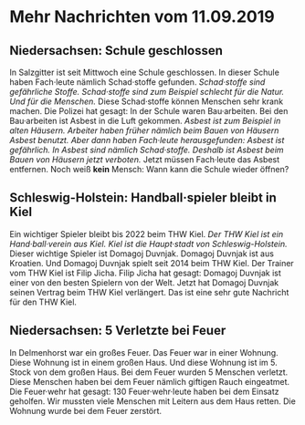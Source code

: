 # Mehr Nachrichten vom 11.09.2019


## Niedersachsen: Schule geschlossen
In Salzgitter ist seit Mittwoch eine Schule geschlossen. In dieser Schule haben Fach·leute nämlich Schad·stoffe gefunden. 
*Schad·stoffe sind gefährliche Stoffe.* 
*Schad·stoffe sind zum Beispiel schlecht für die Natur.* 
*Und für die Menschen.* Diese Schad·stoffe können Menschen sehr krank machen. Die Polizei hat gesagt: In der Schule waren Bau·arbeiten. Bei den Bau·arbeiten ist Asbest in die Luft gekommen. 
*Asbest ist zum Beispiel in alten Häusern.* 
*Arbeiter haben früher nämlich beim Bauen von Häusern Asbest benutzt.* 
*Aber dann haben Fach·leute herausgefunden:* 
*Asbest ist gefährlich.* 
*In Asbest sind nämlich Schad·stoffe.* 
*Deshalb ist Asbest beim Bauen von Häusern jetzt verboten.* Jetzt müssen Fach·leute das Asbest entfernen. Noch weiß **kein** Mensch: Wann kann die Schule wieder öffnen? 

## Schleswig-Holstein: Handball·spieler bleibt in Kiel
Ein wichtiger Spieler bleibt bis 2022 beim THW Kiel. 
*Der THW Kiel ist ein Hand·ball·verein aus Kiel.* 
*Kiel ist die Haupt·stadt von Schleswig-Holstein.* Dieser wichtige Spieler ist Domagoj Duvnjak. Domagoj Duvnjak ist aus Kroatien. Und Domagoj Duvnjak spielt seit 2014 beim THW Kiel. Der Trainer vom THW Kiel ist Filip Jicha. Filip Jicha hat gesagt: Domagoj Duvnjak ist einer von den besten Spielern von der Welt. Jetzt hat Domagoj Duvnjak seinen Vertrag beim THW Kiel verlängert. Das ist eine sehr gute Nachricht für den THW Kiel. 

## Niedersachsen: 5 Verletzte bei Feuer
In Delmenhorst war ein großes Feuer. Das Feuer war in einer Wohnung. Diese Wohnung ist in einem großen Haus. Und diese Wohnung ist im 5. Stock von dem großen Haus. Bei dem Feuer wurden 5 Menschen verletzt. Diese Menschen haben bei dem Feuer nämlich giftigen Rauch eingeatmet. Die Feuer·wehr hat gesagt: 130 Feuer·wehr·leute haben bei dem Einsatz geholfen. Wir mussten viele Menschen mit Leitern aus dem Haus retten. Die Wohnung wurde bei dem Feuer zerstört. 
